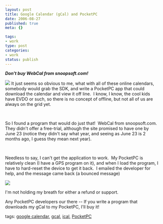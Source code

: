 ```yaml
--- 
layout: post
title: Google Calendar (gCal) and PocketPC
date: 2006-08-27
published: true
meta: {}

tags: 
- work
type: post
categories: 
- work
status: publish
---
```



_**Don't buy WebCal from snoopsoft.com!**_



[![](http://blog.andyeick.com/content/binary/WindowsLiveWriter/GoogleCalendargCalandPocketPC_F04E/gcalSample_thumb2.jpg)](http://blog.andyeick.com/content/binary/WindowsLiveWriter/GoogleCalendargCalandPocketPC_F04E/gcalSample4.jpg) It just seems so obvious to me, what with all of these online calendars, somebody would grab the SDK, and write a PocketPC app that could download the calendar and view it off line.  I know, I know, the cool kids have EVDO or such, so there is no concept of offline, but not all of us are always on the grid yet.



 



So I found a program that would do just that!  WebCal from snoopsoft.com.  They didn't offer a free-trial, although the site promised to have one by June 23 (notice they didn't say what year, and seeing as June 23 is 2 months ago, I guess they mean next year).



 



Needless to say, I can't get the application to work.  My PocketPC is relatively clean (I have a GPS program on it), and when I load the program, I have to hard-reset the device to get it back.  I emailed the developer for help, and the message came back (a bounced message)



[![](http://blog.andyeick.com/content/binary/WindowsLiveWriter/GoogleCalendargCalandPocketPC_F04E/snoopsoftEmail_thumb2.png)](http://blog.andyeick.com/content/binary/WindowsLiveWriter/GoogleCalendargCalandPocketPC_F04E/snoopsoftEmail6.png) 



I'm not holding my breath for either a refund or support.



Any PocketPC developers our there -- If you write a program that downloads my gCal to my PocketPC, I'll buy it!



tags: [google calendar](http://technorati.com/tag/google+calendar), [gcal](http://technorati.com/tag/gcal), [ical](http://technorati.com/tag/ical), [PocketPC](http://technorati.com/tag/pocketpc)

